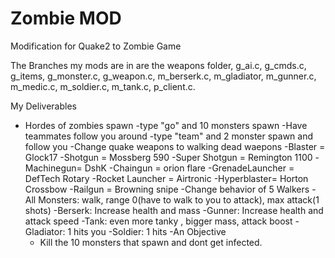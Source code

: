 # Zombie MOD
Modification for Quake2 to Zombie Game

The Branches my mods are in are the weapons folder, g_ai.c, g_cmds.c, g_items, g_monster.c, g_weapon.c, m_berserk.c, m_gladiator, m_gunner.c, m_medic.c, m_soldier.c, m_tank.c, 
p_client.c. 

My Deliverables
- Hordes of zombies spawn
  -type "go" and 10 monsters spawn
-Have teammates follow you around
  -type "team" and 2 monster spawn and follow you
-Change quake weapons to walking dead waepons
  -Blaster = Glock17
  -Shotgun = Mossberg 590
  -Super Shotgun = Remington 1100
  -Machinegun= DshK
  -Chaingun = orion flare
  -GrenadeLauncher = DefTech Rotary
  -Rocket Launcher = Airtronic 
  -Hyperblaster= Horton Crossbow
  -Railgun = Browning snipe
-Change behavior of 5 Walkers
  -All Monsters: walk, range 0(have to walk to you to attack), max attack(1 shots)
    -Berserk: Increase health and mass
    -Gunner:  Increase health and attack speed
    -Tank: even more tanky , bigger mass, attack boost
    -Gladiator: 1 hits you
    -Soldier: 1 hits
-An Objective
  - Kill the 10 monsters that spawn and dont get infected.




